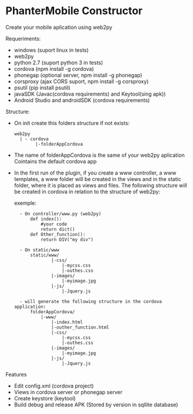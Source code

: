 # PhanterMobile Constructor
Create your mobile aplication using web2py

Requeriments:

  - windows (suport linux in tests)
  - web2py
  - python 2.7 (suport python 3 in tests)
  - cordova (npm install -g cordova)
  - phonegap (optional server, npm install -g phonegap)
  - corsproxy (ajax CORS suport, npm install -g corsproxy)
  - psutil (pip install psutil)
  - javaSDK (Javac(cordova requirements) and Keytool(sing apk))
  - Android Studio and androidSDK (cordova requirements)

Structure:

  - On init create this folders structure if not exists:
     
        web2py
          | - cordova
                |-folderAppCordova

  - The name of folderAppCordova is the same of your web2py aplication
      Cointains the default cordova app

  - In the first run of the plugin, if you create a www controller, a www templates, a www folder will be created in the views and in the static folder, where it is placed as views and files.
The following structure will be created in cordova in relation to the structure of web2py:

      exemple:
      
          - On controller/www.py (web2py)
              def index():
                  #your code
                  return dict()
              def Other_function():
                  return DIV("my div")
                  
          - On static/www
              static/www/
                      |-css/
                          |-mycss.css
                          |-outhes.css
                      |-images/
                          |-myimage.jpg
                      |-js/
                          |-Jquery.js
                          
          - will generate the following structure in the cordova application:
              folderAppCordova/
                  |-www/
                      |-index.html
                      |-outher_function.html
                      |-css/
                          |-mycss.css
                          |-outhes.css
                      |-images/
                          |-myimage.jpg
                      |-js/
                          |-Jquery.js


Features
  
  - Edit config.xml (cordova project)
  - Views in cordova server or phonegap server
  - Create keystore (keytool)
  - Build debug and release APK (Stored by version in sqllite database)
